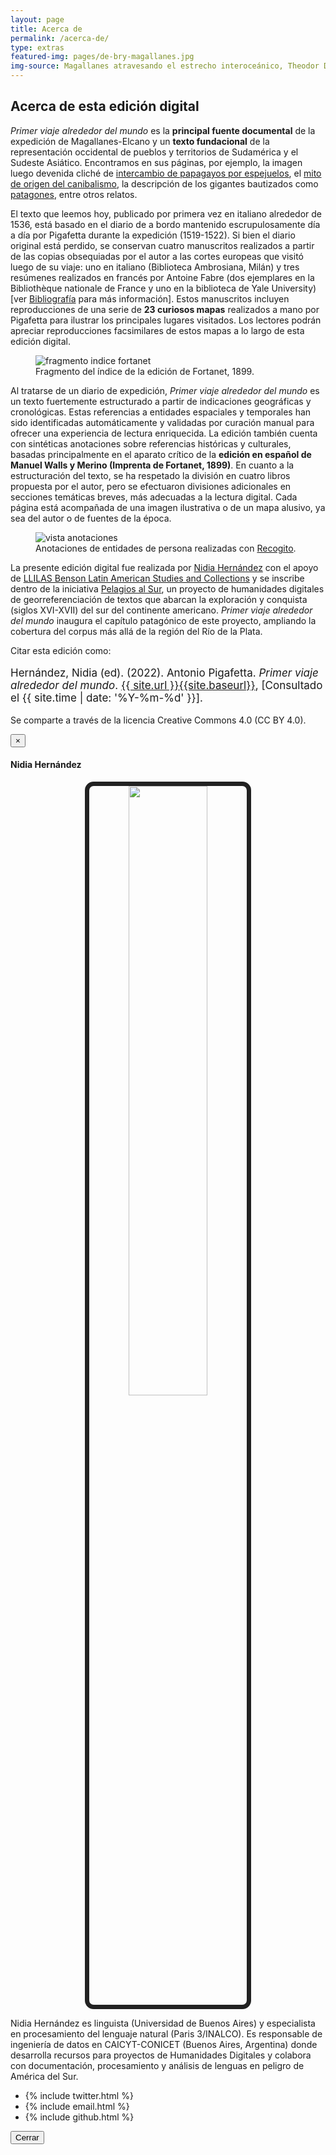 ```yaml
---
layout: page
title: Acerca de
permalink: /acerca-de/
type: extras
featured-img: pages/de-bry-magallanes.jpg
img-source: Magallanes atravesando el estrecho interoceánico, Theodor De Bry
---
```


## Acerca de esta edición digital

_Primer viaje alrededor del mundo_ es la **principal fuente documental** de la expedición de Magallanes-Elcano y un **texto fundacional** de la representación occidental de pueblos y territorios de Sudamérica y el Sudeste Asiático. Encontramos en sus páginas, por ejemplo, la imagen luego devenida cliché de [intercambio de papagayos por espejuelos]({{site.baseurl}}/relacion/pg_0009.html), el [mito de origen del canibalismo]({{site.baseurl}}/relacion/pg_0008.html), la descripción de los gigantes bautizados como [patagones]({{site.baseurl}}/relacion/pg_0013b.html), entre otros relatos.

El texto que leemos hoy, publicado por primera vez en italiano alrededor de 1536, está basado en el diario de a bordo mantenido escrupulosamente día a día por Pigafetta durante la expedición (1519-1522). Si bien el diario original está perdido, se conservan cuatro manuscritos realizados a partir de las copias obsequiadas por el autor a las cortes europeas que visitó luego de su viaje: uno en italiano (Biblioteca Ambrosiana, Milán) y tres resúmenes realizados en francés por Antoine Fabre (dos ejemplares en la Bibliothèque nationale de France y uno en la biblioteca de Yale University) [ver  [Bibliografía]({{site.baseurl}}/biblio) para más información]. Estos manuscritos incluyen reproducciones de una serie de **23 curiosos mapas** realizados a mano por Pigafetta para ilustrar los principales lugares visitados. Los lectores podrán apreciar reproducciones facsimilares de estos mapas a lo largo de esta edición digital.

<figure class="py-3">
	<img src="{{site.baseurl}}/assets/img/pages/fortanet-indice-anexos.jpg" alt="fragmento indice fortanet"/>
	<figcaption>Fragmento del índice de la edición de Fortanet, 1899.</figcaption>
</figure>

Al tratarse de un diario de expedición, _Primer viaje alrededor del mundo_ es un texto fuertemente estructurado a partir de indicaciones geográficas y cronológicas. Estas referencias a entidades espaciales y temporales han sido identificadas automáticamente y validadas por curación manual para ofrecer una experiencia de lectura enriquecida. La edición también cuenta con sintéticas anotaciones sobre referencias históricas y culturales, basadas principalmente en el aparato crítico de la **edición en español de Manuel Walls y Merino (Imprenta de Fortanet, 1899)**. En cuanto a la estructuración del texto, se ha respetado la división en cuatro libros propuesta por el autor, pero se efectuaron divisiones adicionales en secciones temáticas breves, más adecuadas a la lectura digital. Cada página está acompañada de una imagen ilustrativa o de un mapa alusivo, ya sea del autor o de fuentes de la época.

<figure class="py-3">
	<img src="{{site.baseurl}}/assets/img/pages/annotations-by-tag.png" alt="vista anotaciones"/>
	<figcaption>Anotaciones de entidades de persona realizadas con <a href="https://recogito.pelagios.org/document/t3sfmnszhxju8n/part/1/edit">Recogito</a>.</figcaption>
</figure>

La presente edición digital fue realizada por <a class="portfolio-link" data-toggle="modal" href="#portfolioModal">Nidia Hernández</a> con el apoyo de [LLILAS Benson Latin American Studies and Collections](https://llilasbenson.utexas.edu/) y se inscribe dentro de la iniciativa [Pelagios al Sur](http://hdlab.space/biblioteca-digital/), un proyecto de humanidades digitales de georreferenciación de textos que abarcan la exploración y conquista (siglos XVI-XVII) del sur del continente americano. _Primer viaje alrededor del mundo_ inaugura el capítulo patagónico de este proyecto, ampliando la cobertura del corpus más allá de la región del Río de la Plata.

Citar esta edición como: 

<p style="font-size: 17px;">Hernández, Nidia (ed). (2022). Antonio Pigafetta. <i>Primer viaje alrededor del mundo</i>. <a href="{{ site.baseurl }}/">{{ site.url }}{{site.baseurl}}</a>, [Consultado el {{ site.time | date: '%Y-%m-%d' }}].</p>

Se comparte a través de la licencia  Creative Commons 4.0 (CC BY 4.0).

<div class="modal fade" id="portfolioModal" role="dialog">
<div class="modal-dialog">
  <div class="modal-content">
    <div class="modal-header">
      <button type="button" class="close" data-dismiss="modal">&times;</button>
      <h4 class="modal-title">Nidia Hernández</h4>
    </div>
    <div class="modal-body">
      <div style="text-align: center;">
      <img src="{{ site.baseurl }}/assets/img/pages/NH-photo.jpg" style="width: 50%; border-radius: 14px;border: 7px solid #222222;">
      </div>
      <p class="py-3">Nidia Hernández es linguista (Universidad de Buenos Aires) y especialista en procesamiento del lenguaje natural (Paris 3/INALCO). Es responsable de ingeniería de datos en CAICYT-CONICET (Buenos Aires, Argentina) donde desarrolla recursos para proyectos de Humanidades Digitales y colabora con documentación, procesamiento y análisis de lenguas en peligro de América del Sur.</p>
      <div class="mb-4">
        <ul class="list-reset right ">
          <li class="inline-block mr-1">
            {% include twitter.html %}
          </li>
          <li class="inline-block mr-1">
            {% include email.html %}
          </li>
          <li class="inline-block">
            {% include github.html %}
          </li>
        </ul>
      </div> 
      <button type="button" class="btn btn-default" data-dismiss="modal">Cerrar</button>
    </div>
  </div>
</div>
</div>  